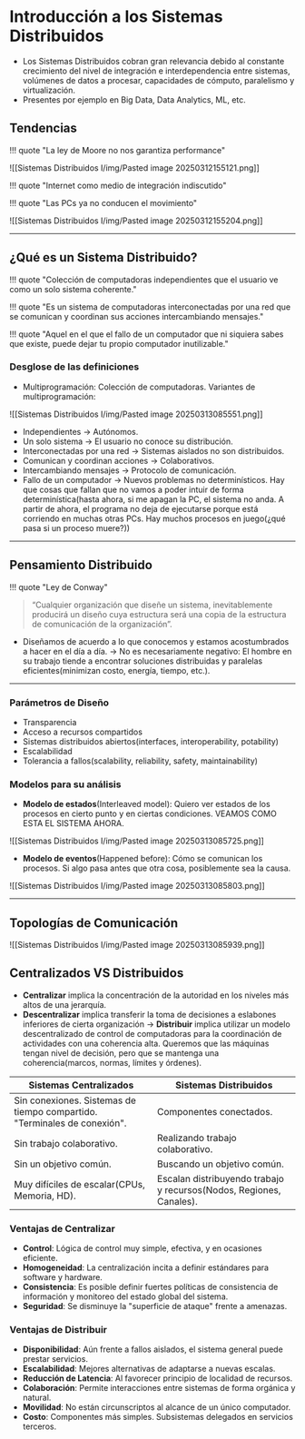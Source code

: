# Introducción a los Sistemas Distribuidos
- Los Sistemas Distribuidos cobran gran relevancia debido al constante crecimiento del nivel de integración e interdependencia entre sistemas, volúmenes de datos a procesar, capacidades de cómputo, paralelismo y virtualización.
- Presentes por ejemplo en Big Data, Data Analytics, ML, etc.

## Tendencias

!!! quote "La ley de Moore no nos garantiza performance"

![[Sistemas Distribuidos I/img/Pasted image 20250312155121.png]]

!!! quote "Internet como medio de integración indiscutido"

!!! quote "Las PCs ya no conducen el movimiento"

![[Sistemas Distribuidos I/img/Pasted image 20250312155204.png]]

---

## ¿Qué es un Sistema Distribuido?


!!! quote "Colección de computadoras independientes que el usuario ve como un solo sistema coherente."

!!! quote "Es un sistema de computadoras interconectadas por una red que se comunican y coordinan sus acciones intercambiando mensajes."

!!! quote "Aquel en el que el fallo de un computador que ni siquiera sabes que existe, puede dejar tu propio computador inutilizable."

### Desglose de las definiciones
- Multiprogramación: Colección de computadoras. Variantes de multiprogramación:

![[Sistemas Distribuidos I/img/Pasted image 20250313085551.png]]

- Independientes -> Autónomos.
- Un solo sistema -> El usuario no conoce su distribución.
- Interconectadas por una red -> Sistemas aislados no son distribuidos.
- Comunican y coordinan acciones -> Colaborativos.
- Intercambiando mensajes -> Protocolo de comunicación.
- Fallo de un computador -> Nuevos problemas no determinísticos. Hay que cosas que fallan que no vamos a poder intuir de forma determinística(hasta ahora, si me apagan la PC, el sistema no anda. A partir de ahora, el programa no deja de ejecutarse porque está corriendo en muchas otras PCs. Hay muchos procesos en juego(¿qué pasa si un proceso muere?))


---
## Pensamiento Distribuido

!!! quote "Ley de Conway"
> “Cualquier organización que diseñe un sistema, inevitablemente producirá un diseño cuya estructura será una copia de la estructura de comunicación de la organización”.

- Diseñamos de acuerdo a lo que conocemos y estamos acostumbrados a hacer en el día a día. -> No es necesariamente negativo: El hombre en su trabajo tiende a encontrar soluciones distribuidas y paralelas eficientes(minimizan costo, energía, tiempo, etc.).


---
### Parámetros de Diseño
- Transparencia
- Acceso a recursos compartidos
- Sistemas distribuidos abiertos(interfaces, interoperability, potability)
- Escalabilidad
- Tolerancia a fallos(scalability, reliability, safety, maintainability)


### Modelos para su análisis
- **Modelo de estados**(Interleaved model): Quiero ver estados de los procesos en cierto punto y en ciertas condiciones. VEAMOS COMO ESTA EL SISTEMA AHORA.

![[Sistemas Distribuidos I/img/Pasted image 20250313085725.png]]

- **Modelo de eventos**(Happened before): Cómo se comunican los procesos. Si algo pasa antes que otra cosa, posiblemente sea la causa.

![[Sistemas Distribuidos I/img/Pasted image 20250313085803.png]]


---
## Topologías de Comunicación

![[Sistemas Distribuidos I/img/Pasted image 20250313085939.png]]

## Centralizados VS Distribuidos
- **Centralizar** implica la concentración de la autoridad en los niveles más altos de una jerarquía.
- **Descentralizar** implica transferir la toma de decisiones a eslabones inferiores de cierta organización -> **Distribuir** implica utilizar un modelo descentralizado de control de computadoras para la coordinación de actividades con una coherencia alta. Queremos que las máquinas tengan nivel de decisión, pero que se mantenga una coherencia(marcos, normas, límites y órdenes).

| Sistemas Centralizados                                                   | Sistemas Distribuidos                                               |
| ------------------------------------------------------------------------ | ------------------------------------------------------------------- |
| Sin conexiones. Sistemas de tiempo compartido. "Terminales de conexión". | Componentes conectados.                                             |
| Sin trabajo colaborativo.                                                | Realizando trabajo colaborativo.                                    |
| Sin un objetivo común.                                                   | Buscando un objetivo común.                                         |
| Muy difíciles de escalar(CPUs, Memoria, HD).                             | Escalan distribuyendo trabajo y recursos(Nodos, Regiones, Canales). |
### Ventajas de Centralizar
- **Control**: Lógica de control muy simple, efectiva, y en ocasiones eficiente.
- **Homogeneidad**: La centralización incita a definir estándares para software y hardware.
- **Consistencia**: Es posible definir fuertes políticas de consistencia de información y monitoreo del estado global del sistema.
- **Seguridad**: Se disminuye la "superficie de ataque" frente a amenazas.

### Ventajas de Distribuir
- **Disponibilidad**: Aún frente a fallos aislados, el sistema general puede prestar servicios.
- **Escalabilidad**: Mejores alternativas de adaptarse a nuevas escalas.
- **Reducción de Latencia**: Al favorecer principio de localidad de recursos.
- **Colaboración**: Permite interacciones entre sistemas de forma orgánica y natural.
- **Movilidad**: No están circunscriptos al alcance de un único computador.
- **Costo**: Componentes más simples. Subsistemas delegados en servicios terceros.

